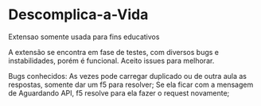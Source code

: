 # Descomplica-a-Vida
Extensao somente usada para fins educativos

A extensão se encontra em fase de testes, com diversos bugs e instabilidades, porém é funcional. Aceito issues para melhorar.

Bugs conhecidos:
As vezes pode carregar duplicado ou de outra aula as respostas, somente dar um f5 para resolver;
Se ela ficar com a mensagem de Aguardando API, f5 resolve para ela fazer o request novamente;
